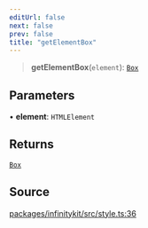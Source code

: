 ```yaml
---
editUrl: false
next: false
prev: false
title: "getElementBox"
---
```


> **getElementBox**(`element`): [`Box`](../type-aliases/Box.md)

## Parameters

• **element**: `HTMLElement`

## Returns

[`Box`](../type-aliases/Box.md)

## Source

[packages/infinitykit/src/style.ts:36](https://github.com/nodenogg-in/alpha-p2p/blob/e46703f/packages/infinitykit/src/style.ts#L36)
